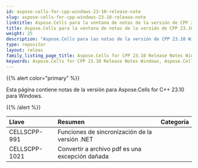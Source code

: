 ```yaml
---
id: aspose-cells-for-cpp-windows-23-10-release-note
slug: aspose-cells-for-cpp-windows-23-10-release-note
linktitle: Aspose.Cells para la ventana de notas de la versión de CPP 23.10
title: Aspose.Cells para la ventana de notas de la versión de CPP 23.10
weight: 25
description: "Aspose.Cells para las notas de la versión de CPP 23.10 Windows: las últimas mejoras, nuevas funciones y correcciones"
type: repositor
layout: releas
family_listing_page_title: Aspose.Cells for CPP 23.10 Release Notes Window
keywords: Aspose.Cells for CPP 23.10 Release Notes Windows, Aspose.Cells for CPP 23.10 Windows updates and fixe
---
```

{{% alert color="primary" %}}

Esta página contiene notas de la versión para Aspose.Cells for C++ 23.10 para Windows.

{{% /alert %}}

|**Llave**|**Resumen**|**Categoría**|
| :- | :- | :- |
|CELLSCPP-991|Funciones de sincronización de la versión .NET|
|CELLSCPP-1021|Convertir a archivo pdf es una excepción dañada|
